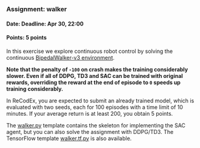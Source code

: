 ### Assignment: walker
#### Date: Deadline: Apr 30, 22:00
#### Points: 5 points

In this exercise we explore continuous robot control
by solving the continuous [BipedalWalker-v3 environment](https://gymnasium.farama.org/environments/box2d/bipedal_walker/).

**Note that the penalty of `-100` on crash makes the training considerably slower.
Even if all of DDPG, TD3 and SAC can be trained with original rewards, overriding
the reward at the end of episode to `0` speeds up training considerably.**

In ReCodEx, you are expected to submit an already trained model,
which is evaluated with two seeds, each for 100 episodes with a time
limit of 10 minutes. If your average return is at least 200, you obtain
5 points.

The [walker.py](https://github.com/ufal/npfl139/tree/master/labs/09/walker.py)
template contains the skeleton for implementing the SAC agent, but you can
also solve the assignment with DDPG/TD3. The TensorFlow template
[walker.tf.py](https://github.com/ufal/npfl139/tree/master/labs/09/walker.tf.py)
is also available.
